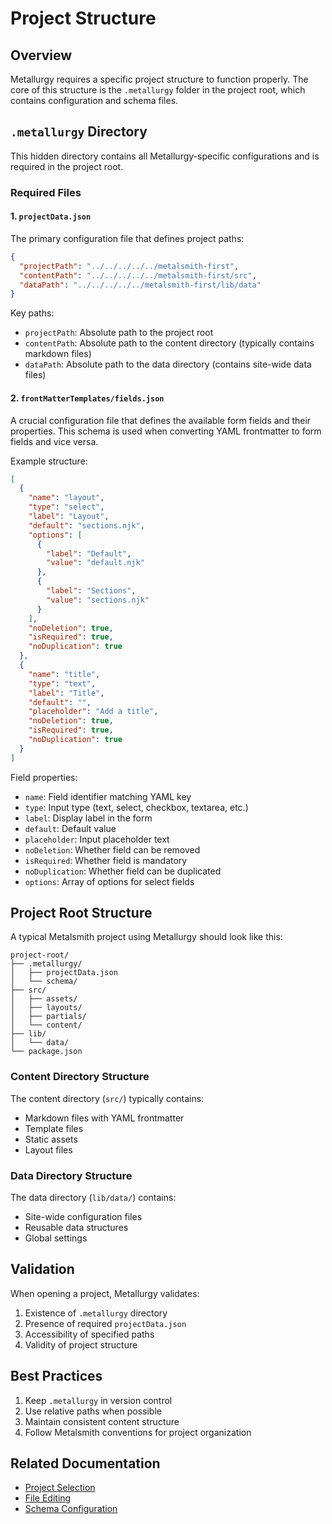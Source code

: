 # Project Structure

## Overview
Metallurgy requires a specific project structure to function properly. The core of this structure is the `.metallurgy` folder in the project root, which contains configuration and schema files.

## `.metallurgy` Directory
This hidden directory contains all Metallurgy-specific configurations and is required in the project root.

### Required Files

#### 1. `projectData.json`
The primary configuration file that defines project paths:

```json
{
  "projectPath": "../../../../../metalsmith-first",
  "contentPath": "../../../../../metalsmith-first/src",
  "dataPath": "../../../../../metalsmith-first/lib/data"
}
```

Key paths:
- `projectPath`: Absolute path to the project root
- `contentPath`: Absolute path to the content directory (typically contains markdown files)
- `dataPath`: Absolute path to the data directory (contains site-wide data files)

#### 2. `frontMatterTemplates/fields.json`
A crucial configuration file that defines the available form fields and their properties. This schema is used when converting YAML frontmatter to form fields and vice versa.

Example structure:
```json
[
  {
    "name": "layout",
    "type": "select",
    "label": "Layout",
    "default": "sections.njk",
    "options": [
      {
        "label": "Default",
        "value": "default.njk"
      },
      {
        "label": "Sections",
        "value": "sections.njk"
      }
    ],
    "noDeletion": true,
    "isRequired": true,
    "noDuplication": true
  },
  {
    "name": "title",
    "type": "text",
    "label": "Title",
    "default": "",
    "placeholder": "Add a title",
    "noDeletion": true,
    "isRequired": true,
    "noDuplication": true
  }
]
```

Field properties:
- `name`: Field identifier matching YAML key
- `type`: Input type (text, select, checkbox, textarea, etc.)
- `label`: Display label in the form
- `default`: Default value
- `placeholder`: Input placeholder text
- `noDeletion`: Whether field can be removed
- `isRequired`: Whether field is mandatory
- `noDuplication`: Whether field can be duplicated
- `options`: Array of options for select fields

## Project Root Structure
A typical Metalsmith project using Metallurgy should look like this:

```
project-root/
├── .metallurgy/
│   ├── projectData.json
│   └── schema/
├── src/
│   ├── assets/
│   ├── layouts/
│   ├── partials/
│   └── content/
├── lib/
│   └── data/
└── package.json
```

### Content Directory Structure
The content directory (`src/`) typically contains:
- Markdown files with YAML frontmatter
- Template files
- Static assets
- Layout files

### Data Directory Structure
The data directory (`lib/data/`) contains:
- Site-wide configuration files
- Reusable data structures
- Global settings

## Validation
When opening a project, Metallurgy validates:
1. Existence of `.metallurgy` directory
2. Presence of required `projectData.json`
3. Accessibility of specified paths
4. Validity of project structure

## Best Practices
1. Keep `.metallurgy` in version control
2. Use relative paths when possible
3. Maintain consistent content structure
4. Follow Metalsmith conventions for project organization

## Related Documentation
- [Project Selection](../flows/project-selection.md)
- [File Editing](../flows/file-editing.md)
- [Schema Configuration](../technical/schema-configuration.md)
